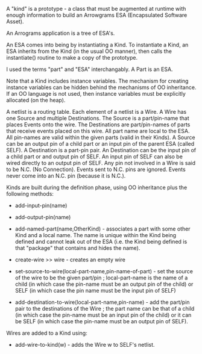 A "kind" is a prototype - a class that must be augmented at runtime with enough information to build an Arrowgrams ESA (Encapsulated Software Asset).

An Arrograms application is a tree of ESA's.

An ESA comes into being by instantiating a Kind.  To instantiate a Kind, an ESA inherits from the Kind (in the usual OO manner), then calls the instantiate() routine to make a copy of the prototype.

I used the terms "part" and "ESA" interchangably.  A Part is an ESA.

Note that a Kind includes instance variables.  The mechanism for creating instance variables can be hidden behind the mechanisms of OO inheritance.  If an OO language is not used, then instance variables must be explicitly allocated (on the heap).

A netlist is a routing table.  Each element of a netlist is a Wire.  A Wire has one Source and multiple Destinations.  The Source is a part/pin-name that places Events onto the wire.  The Destinations are part/pin-names of parts that receive events placed on this wire.  All part name are local to the ESA.  All pin-names are valid within the given parts (valid in their Kinds).  A Source can be an output pin of a child part or an input pin of the parent ESA (called SELF).  A Destination is a part-pin pair.  An Destination can be the input pin of a child part or and output pin of SELF.  An input pin of SELF can also be wired directly to an output pin of SELF.  Any pin not involved in a Wire is said to be N.C. (No Connection).  Events sent to N.C. pins are ignored.  Events never come into an N.C. pin (because it is N.C.).


Kinds are built during the definition phase, using OO inheritance plus the following methods:

- add-input-pin(name)
- add-output-pin(name)

- add-named-part(name,OtherKind) - associates a part with some other Kind and a local name.  The name is unique within the Kind being defined and cannot leak out of the ESA (i.e. the Kind being defined is that "package" that contains and hides the name).

- create-wire >> wire  - creates an empty wire

- set-source-to-wire(local-part-name,pin-name-of-part) - set the source of the wire to be the given part/pin ; local-part-name is the name of a child (in which case the pin-name must be an output pin of the child) or SELF (in which case the pin name must be the input pin of SELF)

- add-destination-to-wire(local-part-name,pin-name) - add the part/pin pair to the destinations of the Wire ; the part name can be that of a child (in which case the pin-name must be an input pin of the child) or it can be SELF (in which case the pin-name must be an output pin of SELF).

Wires are added to a Kind using:

- add-wire-to-kind(w) - adds the Wire w to SELF's netlist.
